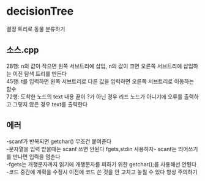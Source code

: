 # decisionTree
결정 트리로 동물 분류하기

## 소스.cpp
28행: n의 값이 작으면 왼쪽 서브트리에 삽입, n의 값이 크면 오른쪽 서브트리에 삽입하는 이진 탐색 트리를 만든다<br>
45행: t를 입력하면 왼쪽 서브트리로 다른 값을 입력하면 오른쪽 서브트리로 이동하는 함수<br>
72행: 도착한 노드의 text 내용 끝이 ?가 아닌 경우 리프 노드가 아니기에 오류를 출력하고 그렇지 않은 경우 text를 출력한다<br>

## 에러
-scanf가 반복되면 getchar() 무조건 붙여준다<br>
-문자열을 입력 받을때는 scanf 쓰면 안된다 fgets,stdin 사용하자- scanf는 띄어쓰기를 만나면 입력을 멈춘다<br>
-fgets는 개행문자까지 읽기에 개행문자를 피하기 위한 getchar();를 사용해선 안된다<br>
-코드 중간에 계획을 수정시 이전에 코드 쓴 것을 안 고치고 놓칠 수 있다 항상 주의하기<br>
